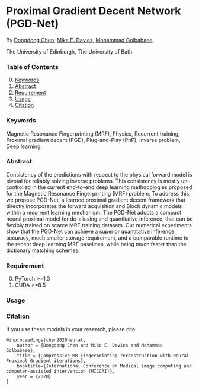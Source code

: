 # Proximal Gradient Decent Network (PGD-Net) 

By [Dongdong Chen](http://dongdongchen.com), [Mike E. Davies](https://scholar.google.co.uk/citations?user=dwmfR3oAAAAJ&hl=en), [Mohammad Golbabaee](https://mgolbabaee.wordpress.com/).

The University of Edinburgh, The University of Bath.

### Table of Contents
0. [Keywords](#Keywords)
0. [Abstract](#Abstract)
0. [Requirement](#Requirement)
0. [Usage](#Usage)
0. [Citation](#citation)

### Keywords

Magnetic Resonance Fingerprinting (MRF), Physics, Recurrent training, Proximal gradient decent (PGD), Plug-and-Play (PnP), Inverse problem, Deep learning.

### Abstract

Consistency of the predictions with respect to the physical forward model is pivotal for reliably solving inverse problems. This consistency is mostly un-controlled in the current end-to-end deep learning methodologies proposed for the Magnetic Resonance Fingerprinting (MRF) problem. To address this, we propose PGD-Net, a learned proximal gradient decent framework that directly incorporates the forward acquisition and Bloch dynamic models within a recurrent learning mechanism. The PGD-Net adopts a compact neural proximal model for de-aliasing and quantitative inference, that can be flexibly trained on scarce MRF training datasets. Our numerical experiments show that the PGD-Net can achieve a superior quantitative inference accuracy, much smaller storage requirement, and a comparable runtime to the recent deep learning MRF baselines, while being much faster than the dictionary matching schemes.

### Requirement
0. PyTorch >=1.3
0. CUDA >=8.5

### Usage

### Citation

If you use these models in your research, please cite:

	@inproceedings{chen2020neural,
		author = {Dongdong Chen and Mike E. Davies and Mohammad Golbabaee},
		title = {Compressive MR Fingerprinting reconstruction with Neural Proximal Gradient iterations},
		booktitle={International Conference on Medical image computing and computer-assisted intervention (MICCAI)},
		year = {2020}
	}

